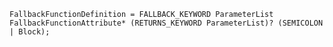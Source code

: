 <!-- This file is generated automatically by infrastructure scripts. Please don't edit by hand. -->

```{ .ebnf .slang-ebnf #FallbackFunctionDefinition }
FallbackFunctionDefinition = FALLBACK_KEYWORD ParameterList FallbackFunctionAttribute* (RETURNS_KEYWORD ParameterList)? (SEMICOLON | Block);
```
